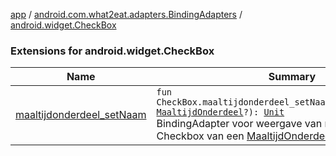 [app](../../index.md) / [android.com.what2eat.adapters.BindingAdapters](../index.md) / [android.widget.CheckBox](./index.md)

### Extensions for android.widget.CheckBox

| Name | Summary |
|---|---|
| [maaltijdonderdeel_setNaam](maaltijdonderdeel_set-naam.md) | `fun CheckBox.maaltijdonderdeel_setNaam(maaltijdOnderdeel: `[`MaaltijdOnderdeel`](../../android.com.what2eat.model/-maaltijd-onderdeel/index.md)`?): `[`Unit`](https://kotlinlang.org/api/latest/jvm/stdlib/kotlin/-unit/index.html)<br>BindingAdapter voor weergave van naam met een Checkbox van een [MaaltijdOnderdeel](../../android.com.what2eat.model/-maaltijd-onderdeel/index.md) |
